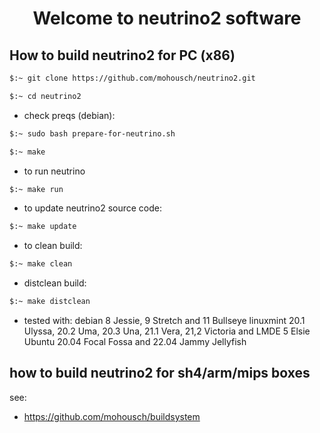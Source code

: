
<h1 align="center">
  Welcome to neutrino2 software
</h1>

## How to build neutrino2 for PC (x86) ##

```bash
$:~ git clone https://github.com/mohousch/neutrino2.git
```
```bash
$:~ cd neutrino2
```

* check preqs (debian):
```bash
$:~ sudo bash prepare-for-neutrino.sh
```

```bash
$:~ make
```

* to run neutrino
```bash
$:~ make run
```

* to update neutrino2 source code:
```bash
$:~ make update
```

* to clean build:
```bash
$:~ make clean
```

* distclean build:
```bash
$:~ make distclean
```

* tested with:
 debian 8 Jessie, 9 Stretch and 11 Bullseye
 linuxmint 20.1 Ulyssa, 20.2 Uma, 20.3 Una, 21.1 Vera, 21,2 Victoria and LMDE 5 Elsie
 Ubuntu 20.04 Focal Fossa and 22.04 Jammy Jellyfish

## how to build neutrino2 for sh4/arm/mips boxes ##
see:
* https://github.com/mohousch/buildsystem






